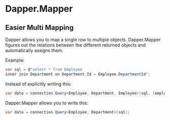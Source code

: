 Dapper.Mapper
========================================

Easier Multi Mapping
---------------------
Dapper allows you to map a single row to multiple objects. Dapper.Mapper figures out the relations between the different returned objects and automatically assigns them.

Example:

```csharp
var sql = @"select * from Employee 
inner join Department on Department.Id = Employee.DepartmentId";
```
Instead of explicitly writing this:

```csharp
var data = connection.Query<Employee, Department, Employee>(sql, (employee, department) => { employee.Department = department; return employee;});
```
Dapper.Mapper allows you to write this:

```csharp
var data = connection.Query<Employee, Department>(sql);
```